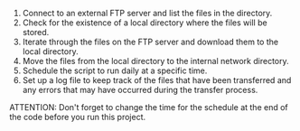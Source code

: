 1. Connect to an external FTP server and list the files in the directory.
2. Check for the existence of a local directory where the files will be stored.
3. Iterate through the files on the FTP server and download them to the local directory.
4. Move the files from the local directory to the internal network directory.
5. Schedule the script to run daily at a specific time.
6. Set up a log file to keep track of the files that have been transferred and any errors that may have occurred during the transfer process.

ATTENTION: Don't forget to change the time for the schedule at the end of the code before you run this project.
